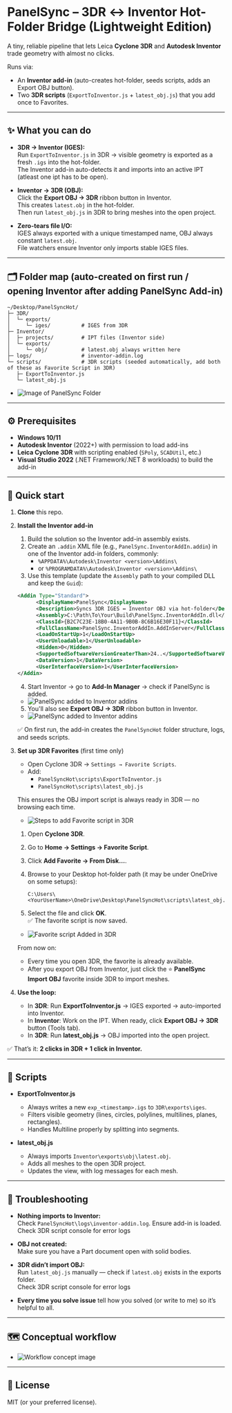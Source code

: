 ﻿# PanelSync – 3DR ↔ Inventor Hot-Folder Bridge (Lightweight Edition)

A tiny, reliable pipeline that lets Leica **Cyclone 3DR** and **Autodesk Inventor** trade geometry with almost no clicks.  

Runs via:
- An **Inventor add-in** (auto-creates hot-folder, seeds scripts, adds an Export OBJ button).
- Two **3DR scripts** (`ExportToInventor.js` + `latest_obj.js`) that you add once to Favorites.

---

## ✨ What you can do

- **3DR → Inventor (IGES):**  
  Run `ExportToInventor.js` in 3DR → visible geometry is exported as a fresh `.igs` into the hot-folder.  
  The Inventor add-in auto-detects it and imports into an active IPT (atleast one ipt has to be open).

- **Inventor → 3DR (OBJ):**  
  Click the **Export OBJ → 3DR** ribbon button in Inventor.  
  This creates `latest.obj` in the hot-folder.  
  Then run `latest_obj.js` in 3DR to bring meshes into the open project.

- **Zero-tears file I/O:**  
  IGES always exported with a unique timestamped name, OBJ always constant `latest.obj`.  
  File watchers ensure Inventor only imports stable IGES files.

---

## 🗂 Folder map (auto-created on first run / opening Inventor after adding PanelSync Add-in)

```
~/Desktop/PanelSyncHot/
├─ 3DR/
│  └─ exports/
│     └─ iges/          # IGES from 3DR
├─ Inventor/
│  ├─ projects/         # IPT files (Inventor side)
│  └─ exports/
│     └─ obj/           # latest.obj always written here
├─ logs/                # inventor-addin.log
└─ scripts/             # 3DR scripts (seeded automatically, add both of these as Favorite Script in 3DR)
   ├─ ExportToInventor.js 
   └─ latest_obj.js
```


- ![Image of PanelSync Folder](Resources/FolderStructure.png)

---

## ⚙️ Prerequisites

- **Windows 10/11**
- **Autodesk Inventor** (2022+) with permission to load add-ins
- **Leica Cyclone 3DR** with scripting enabled (`SPoly`, `SCADUtil`, etc.)
- **Visual Studio 2022** (.NET Framework/.NET 8 workloads) to build the add-in

---

## 🚀 Quick start

1. **Clone** this repo.  

2. **Install the Inventor add-in**  
   1. Build the solution so the Inventor add-in assembly exists.  
   2. Create an `.addin` XML file (e.g., `PanelSync.InventorAddIn.addin`) in one of the Inventor add-in folders, commonly:  
      - `%APPDATA%\Autodesk\Inventor <version>\Addins\`  
      - or `%PROGRAMDATA%\Autodesk\Inventor <version>\Addins\`  
   3. Use this template (update the `Assembly` path to your compiled DLL and keep the `Guid`):  

   ```xml
   <Addin Type="Standard">
         <DisplayName>PanelSync</DisplayName>
         <Description>Syncs 3DR IGES ↔ Inventor OBJ via hot-folder</Description>
         <Assembly>C:\Path\To\Your\Build\PanelSync.InventorAddIn.dll</Assembly>
         <ClassId>{B2C7C23E-18B0-4A11-9B0B-8C6B16E30F11}</ClassId>
         <FullClassName>PanelSync.InventorAddIn.AddInServer</FullClassName>
         <LoadOnStartUp>1</LoadOnStartUp>
         <UserUnloadable>1</UserUnloadable>
         <Hidden>0</Hidden>
         <SupportedSoftwareVersionGreaterThan>24..</SupportedSoftwareVersionGreaterThan>
         <DataVersion>1</DataVersion>
         <UserInterfaceVersion>1</UserInterfaceVersion>
   </Addin>
   ```

   4. Start Inventor → go to **Add-In Manager** → check if PanelSync is added.  
   
   - ![PanelSync added to Inventor addins](Resources/InvAddinCheck.png)  

   5. You'll also see **Export OBJ → 3DR** ribbon button in Inventor. 

    - ![PanelSync added to Inventor addins](Resources/InventorAddinButton.png)

   ✅ On first run, the add-in creates the `PanelSyncHot` folder structure, logs, and seeds scripts.



3. **Set up 3DR Favorites** (first time only)  
   - Open Cyclone 3DR → `Settings → Favorite Scripts`.  
   - Add:  
     - `PanelSyncHot\scripts\ExportToInventor.js`  
     - `PanelSyncHot\scripts\latest_obj.js`  

   This ensures the OBJ import script is always ready in 3DR — no browsing each time.  

   - ![Steps to add Favorite script in 3DR](Resources/FavScript.png)  

   1. Open **Cyclone 3DR**.  
   2. Go to **Home → Settings → Favorite Script**.  
   3. Click **Add Favorite → From Disk…**.  
   4. Browse to your Desktop hot-folder path (it may be under OneDrive on some setups):  

      ```
      C:\Users\<YourUserName>\OneDrive\Desktop\PanelSyncHot\scripts\latest_obj.js
      ```

   5. Select the file and click **OK**.  
      ✅ The favorite script is now saved.  

   - ![Favorite script Added in 3DR](Resources/FavScriptAdded.png)  

   From now on:  
   - Every time you open 3DR, the favorite is already available.  
   - After you export OBJ from Inventor, just click the ⭐ **PanelSync Import OBJ** favorite inside 3DR to import meshes.
   

4. **Use the loop:**  
   - In **3DR**: Run **ExportToInventor.js** → IGES exported → auto-imported into Inventor.  
   - In **Inventor**: Work on the IPT. When ready, click **Export OBJ → 3DR** button (Tools tab).  
   - In **3DR**: Run **latest_obj.js** → OBJ imported into the open project.  

✅ That’s it: **2 clicks in 3DR + 1 click in Inventor.**

---

## 📜 Scripts

- **ExportToInventor.js**  
  - Always writes a new `exp_<timestamp>.igs` to `3DR\exports\iges`.  
  - Filters visible geometry (lines, circles, polylines, multilines, planes, rectangles).  
  - Handles Multiline properly by splitting into segments.

- **latest_obj.js**  
  - Always imports `Inventor\exports\obj\latest.obj`.  
  - Adds all meshes to the open 3DR project.  
  - Updates the view, with log messages for each mesh.

---

## 🪪 Troubleshooting

- **Nothing imports to Inventor:**  
  Check `PanelSyncHot\logs\inventor-addin.log`. Ensure add-in is loaded.
  Check 3DR script console for error logs

- **OBJ not created:**  
  Make sure you have a Part document open with solid bodies.  

- **3DR didn’t import OBJ:**  
  Run `latest_obj.js` manually — check if `latest.obj` exists in the exports folder.  
  Check 3DR script console for error logs

- **Every time you solve issue** tell how you solved (or write to me) so it’s helpful to all.

---

## 🗺️ Conceptual workflow

- ![Workflow concept image](Resources/Concept.png)

---

## 📄 License

MIT (or your preferred license).
